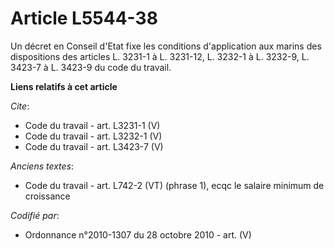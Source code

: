 # Article L5544-38

Un décret en Conseil d'Etat fixe les conditions d'application aux marins des dispositions des articles L. 3231-1 à L.
3231-12, L. 3232-1 à L. 3232-9, L. 3423-7 à L. 3423-9 du code du travail.

**Liens relatifs à cet article**

_Cite_:

  - Code du travail - art. L3231-1 (V)
  - Code du travail - art. L3232-1 (V)
  - Code du travail - art. L3423-7 (V)

_Anciens textes_:

  - Code du travail - art. L742-2 (VT) (phrase 1), ecqc le salaire minimum de croissance

_Codifié par_:

  - Ordonnance n°2010-1307 du 28 octobre 2010 - art. (V)
